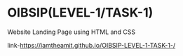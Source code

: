 # OIBSIP(LEVEL-1/TASK-1)
Website Landing Page using HTML and CSS

link-https://iamtheamit.github.io/OIBSIP-LEVEL-1-TASK-1-/
